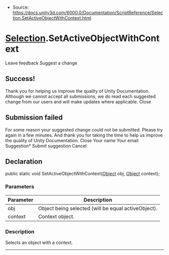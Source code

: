 * Source: https://docs.unity3d.com/6000.0/Documentation/ScriptReference/Selection.SetActiveObjectWithContext.html

#  [Selection](https://docs.unity3d.com/6000.0/Documentation/ScriptReference/Selection.html).SetActiveObjectWithContext
Leave feedback
Suggest a change
## Success!
Thank you for helping us improve the quality of Unity Documentation. Although we cannot accept all submissions, we do read each suggested change from our users and will make updates where applicable.
Close
## Submission failed
For some reason your suggested change could not be submitted. Please <a>try again</a> in a few minutes. And thank you for taking the time to help us improve the quality of Unity Documentation.
Close
Your name Your email Suggestion* Submit suggestion
Cancel
## Declaration
public static void SetActiveObjectWithContext([Object](https://docs.unity3d.com/6000.0/Documentation/ScriptReference/Object.html) obj, [Object](https://docs.unity3d.com/6000.0/Documentation/ScriptReference/Object.html) context); 
### Parameters
Parameter | Description  
---|---  
obj | Object being selected (will be equal activeObject).  
context | Context object.  
### Description
Selects an object with a context.
* * *
